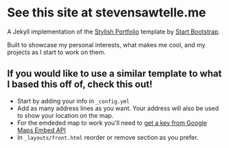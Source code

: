 # See this site at stevensawtelle.me

A Jekyll implementation of the [Stylish Portfolio](http://startbootstrap.com/template-overviews/stylish-portfolio/) template by [Start Bootstrap](http://startbootstrap.com/).

Built to showcase my personal interests, what makes me cool, and my projects as I start to work on them.

## If you would like to use a similar template to what I based this off of, check this out!

- Start by adding your info in `_config.yml`
- Add as many address lines as you want. Your address will also be used to show your location on the map.
- For the emdeded map to work you'll need to [get a key from Google Maps Embed API](https://developers.google.com/maps/documentation/embed/?hl=en)
- In `_layouts/front.html` reorder or remove section as you prefer.
